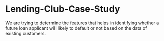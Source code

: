 # Lending-Club-Case-Study
We are trying to determine the features that helps in identifying whether a future loan applicant will likely to default or not based on the data of existing customers.
